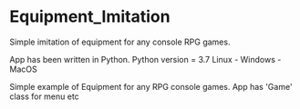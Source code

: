 # Equipment_Imitation
Simple imitation of equipment for any console RPG games.

App has been written in Python.
Python version = 3.7
Linux - Windows - MacOS

Simple example of Equipment for any RPG console games.
App has 'Game' class for menu etc
